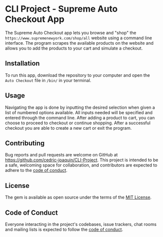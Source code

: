 # CLI Project - Supreme Auto Checkout App

The Supreme Auto Checkout app lets you browse and "shop" the `https://www.supremenewyork.com/shop/all` website using a command line interface. The program scrapes the available products on the website and allows you to add the products to your cart and simulate a checkout.

## Installation

To run this app, download the repository to your computer and open the `Auto Checkout` file in `/bin/` in your terminal.

## Usage

Navigating the app is done by inputting the desired selection when given a list of numbered options available.  All inputs needed will be specified and entered through the command line. After adding a product to cart, you can choose to proceed to checkout or continue shopping. After a successful checkout you are able to create a new cart or exit the program.

## Contributing

Bug reports and pull requests are welcome on GitHub at https://github.com/cedric-joaquin/CLI-Project. This project is intended to be a safe, welcoming space for collaboration, and contributors are expected to adhere to the [code of conduct](https://github.com/cedric-joaquin/CLI-Project/CODE_OF_CONDUCT.md).

## License

The gem is available as open source under the terms of the [MIT License](https://opensource.org/licenses/MIT).

## Code of Conduct

Everyone interacting in the project's codebases, issue trackers, chat rooms and mailing lists is expected to follow the [code of conduct](https://github.com/cedric-joaquin/CLI-Project/CODE_OF_CONDUCT.md).
